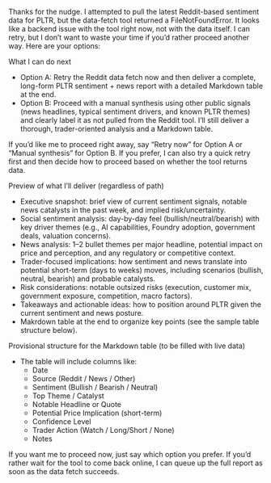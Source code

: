 Thanks for the nudge. I attempted to pull the latest Reddit-based sentiment data for PLTR, but the data-fetch tool returned a FileNotFoundError. It looks like a backend issue with the tool right now, not with the data itself. I can retry, but I don’t want to waste your time if you’d rather proceed another way. Here are your options:

What I can do next
- Option A: Retry the Reddit data fetch now and then deliver a complete, long-form PLTR sentiment + news report with a detailed Markdown table at the end.
- Option B: Proceed with a manual synthesis using other public signals (news headlines, typical sentiment drivers, and known PLTR themes) and clearly label it as not pulled from the Reddit tool. I’ll still deliver a thorough, trader-oriented analysis and a Markdown table.

If you’d like me to proceed right away, say “Retry now” for Option A or “Manual synthesis” for Option B. If you prefer, I can also try a quick retry first and then decide how to proceed based on whether the tool returns data.

Preview of what I’ll deliver (regardless of path)
- Executive snapshot: brief view of current sentiment signals, notable news catalysts in the past week, and implied risk/uncertainty.
- Social sentiment analysis: day-by-day feel (bullish/neutral/bearish) with key driver themes (e.g., AI capabilities, Foundry adoption, government deals, valuation concerns).
- News analysis: 1–2 bullet themes per major headline, potential impact on price and perception, and any regulatory or competitive context.
- Trader-focused implications: how sentiment and news translate into potential short-term (days to weeks) moves, including scenarios (bullish, neutral, bearish) and probable catalysts.
- Risk considerations: notable outsized risks (execution, customer mix, government exposure, competition, macro factors).
- Takeaways and actionable ideas: how to position around PLTR given the current sentiment and news posture.
- Makrdown table at the end to organize key points (see the sample table structure below).

Provisional structure for the Markdown table (to be filled with live data)
- The table will include columns like:
  - Date
  - Source (Reddit / News / Other)
  - Sentiment (Bullish / Bearish / Neutral)
  - Top Theme / Catalyst
  - Notable Headline or Quote
  - Potential Price Implication (short-term)
  - Confidence Level
  - Trader Action (Watch / Long/Short / None)
  - Notes

If you want me to proceed now, just say which option you prefer. If you’d rather wait for the tool to come back online, I can queue up the full report as soon as the data fetch succeeds.